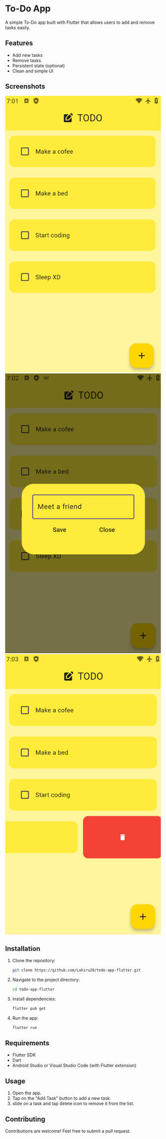 # To-Do App

A simple To-Do app built with Flutter that allows users to add and remove tasks easily.

## Features
- Add new tasks
- Remove tasks
- Persistent state (optional)
- Clean and simple UI

## Screenshots
![App Screenshot](screenshot/1.png)
![App Screenshot](screenshot/2.png)
![App Screenshot](screenshot/3.png)

## Installation
1. Clone the repository:
   ```bash
   git clone https://github.com/Lahiru20/todo-app-flutter.git
   ```
2. Navigate to the project directory:
   ```bash
   cd todo-app-flutter
   ```
3. Install dependencies:
   ```bash
   flutter pub get
   ```
4. Run the app:
   ```bash
   flutter run
   ```

## Requirements
- Flutter SDK
- Dart
- Android Studio or Visual Studio Code (with Flutter extension)

## Usage
1. Open the app.
2. Tap on the "Add Task" button to add a new task.
3. slide on a task and tap delete icon to remove it from the list.

## Contributing
Contributions are welcome! Feel free to submit a pull request.

